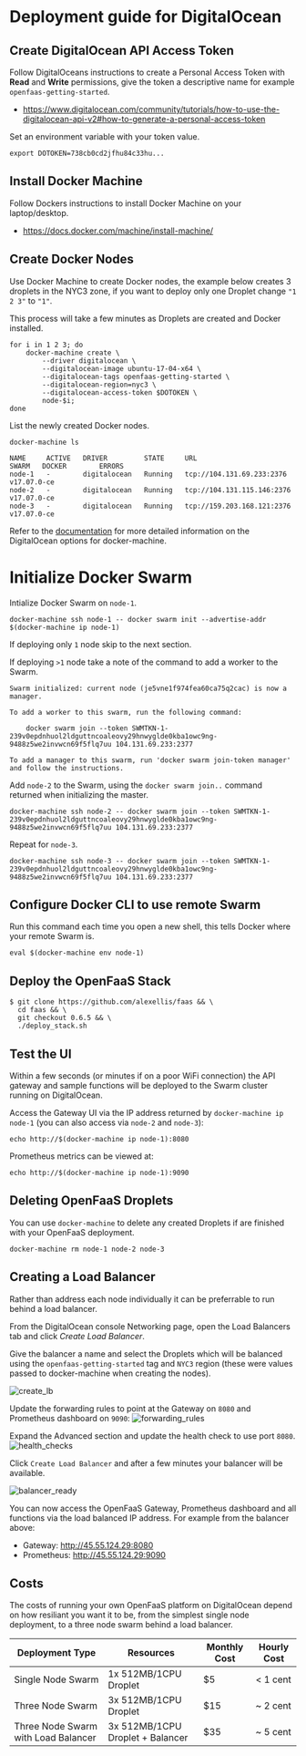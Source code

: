 # Deployment guide for DigitalOcean

## Create DigitalOcean API Access Token
Follow DigitalOceans instructions to create a Personal Access Token with **Read** and **Write** permissions, give the token a descriptive name for example `openfaas-getting-started`.
- https://www.digitalocean.com/community/tutorials/how-to-use-the-digitalocean-api-v2#how-to-generate-a-personal-access-token

Set an environment variable with your token value.
```
export DOTOKEN=738cb0cd2jfhu84c33hu...
```

## Install Docker Machine
Follow Dockers instructions to install Docker Machine on your laptop/desktop.
- https://docs.docker.com/machine/install-machine/

## Create Docker Nodes
Use Docker Machine to create Docker nodes, the example below creates 3 droplets in the NYC3 zone, if you want to deploy only one Droplet change `"1 2 3"` to `"1"`.

This process will take a few minutes as Droplets are created and Docker installed.
```
for i in 1 2 3; do
    docker-machine create \
        --driver digitalocean \
        --digitalocean-image ubuntu-17-04-x64 \
        --digitalocean-tags openfaas-getting-started \
        --digitalocean-region=nyc3 \
        --digitalocean-access-token $DOTOKEN \
        node-$i;
done
```
List the newly created Docker nodes.
```
docker-machine ls
```
```
NAME     ACTIVE   DRIVER         STATE     URL                          SWARM   DOCKER        ERRORS
node-1   -        digitalocean   Running   tcp://104.131.69.233:2376            v17.07.0-ce
node-2   -        digitalocean   Running   tcp://104.131.115.146:2376           v17.07.0-ce
node-3   -        digitalocean   Running   tcp://159.203.168.121:2376           v17.07.0-ce
```

Refer to the [documentation](https://docs.docker.com/machine/drivers/digital-ocean/) for more detailed information on the DigitalOcean options for docker-machine.

# Initialize Docker Swarm
Intialize Docker Swarm on `node-1`.
```
docker-machine ssh node-1 -- docker swarm init --advertise-addr $(docker-machine ip node-1)
```
If deploying only `1` node skip to the next section.

If deploying `>1` node take a note of the command to add a worker to the Swarm. 
```
Swarm initialized: current node (je5vne1f974fea60ca75q2cac) is now a manager.

To add a worker to this swarm, run the following command:

    docker swarm join --token SWMTKN-1-239v0epdnhuol2ldguttncoaleovy29hnwyglde0kba1owc9ng-9488z5we2invwcn69f5flq7uu 104.131.69.233:2377

To add a manager to this swarm, run 'docker swarm join-token manager' and follow the instructions.
```

Add `node-2` to the Swarm, using the `docker swarm join..` command returned when initializing the master.
```
docker-machine ssh node-2 -- docker swarm join --token SWMTKN-1-239v0epdnhuol2ldguttncoaleovy29hnwyglde0kba1owc9ng-9488z5we2invwcn69f5flq7uu 104.131.69.233:2377
```
Repeat for `node-3`.
```
docker-machine ssh node-3 -- docker swarm join --token SWMTKN-1-239v0epdnhuol2ldguttncoaleovy29hnwyglde0kba1owc9ng-9488z5we2invwcn69f5flq7uu 104.131.69.233:2377
```

## Configure Docker CLI to use remote Swarm
Run this command each time you open a new shell, this tells Docker where your remote Swarm is.
```
eval $(docker-machine env node-1)
```

## Deploy the OpenFaaS Stack
```
$ git clone https://github.com/alexellis/faas && \
  cd faas && \
  git checkout 0.6.5 && \
  ./deploy_stack.sh
```

## Test the UI
Within a few seconds (or minutes if on a poor WiFi connection) the API gateway and sample functions will be deployed to the Swarm cluster running on DigitalOcean.

Access the Gateway UI via the IP address returned by `docker-machine ip node-1` (you can also access via `node-2` and `node-3`):
```
echo http://$(docker-machine ip node-1):8080
```
Prometheus metrics can be viewed at:
```
echo http://$(docker-machine ip node-1):9090
```

## Deleting OpenFaaS Droplets
You can use `docker-machine` to delete any created Droplets if are finished with your OpenFaaS deployment.
```
docker-machine rm node-1 node-2 node-3
```

## Creating a Load Balancer
Rather than address each node individually it can be preferrable to run behind a load balancer.

From the DigitalOcean console Networking page, open the Load Balancers tab and click *Create Load Balancer*.

Give the balancer a name and select the Droplets which will be balanced using the `openfaas-getting-started` tag and `NYC3` region (these were values passed to docker-machine when creating the nodes).

![create_lb](https://user-images.githubusercontent.com/83862/30240233-274c4dc0-9564-11e7-8881-54bce652392f.jpg)

Update the forwarding rules to point at the Gateway on `8080` and Prometheus dashboard on `9090`:
![forwarding_rules](https://user-images.githubusercontent.com/83862/30240106-0eb71242-9562-11e7-846e-093627026a7c.jpg)

Expand the Advanced section and update the health check to use port `8080`.
![health_checks](https://user-images.githubusercontent.com/83862/30240104-0e98e3d0-9562-11e7-89b6-c266384e35d8.jpg)

Click `Create Load Balancer` and after a few minutes your balancer will be available.

![balancer_ready](https://user-images.githubusercontent.com/83862/30240232-2747becc-9564-11e7-867a-c3ac220f2ae3.png)

You can now access the OpenFaaS Gateway, Prometheus dashboard and all functions via the load balanced IP address. For example from the balancer above:
- Gateway: http://45.55.124.29:8080
- Prometheus: http://45.55.124.29:9090

## Costs

The costs of running your own OpenFaaS platform on DigitalOcean depend on how resiliant you want it to be, from the simplest single node deployment, to a three node swarm behind a load balancer.

| Deployment Type | Resources | Monthly Cost | Hourly Cost |
| --------------- | --------- | ------------ | ----------- |
| Single Node Swarm | 1x 512MB/1CPU Droplet | $5 | < 1 cent |
| Three Node Swarm | 3x 512MB/1CPU Droplet | $15 | ~ 2 cent |
| Three Node Swarm with Load Balancer | 3x 512MB/1CPU Droplet + Balancer | $35 | ~ 5 cent |